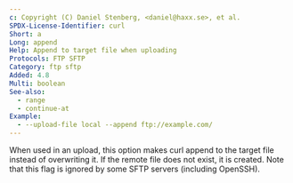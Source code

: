 ```yaml
---
c: Copyright (C) Daniel Stenberg, <daniel@haxx.se>, et al.
SPDX-License-Identifier: curl
Short: a
Long: append
Help: Append to target file when uploading
Protocols: FTP SFTP
Category: ftp sftp
Added: 4.8
Multi: boolean
See-also:
  - range
  - continue-at
Example:
  - --upload-file local --append ftp://example.com/
---
```


When used in an upload, this option makes curl append to the target file
instead of overwriting it. If the remote file does not exist, it is
created. Note that this flag is ignored by some SFTP servers (including
OpenSSH).
